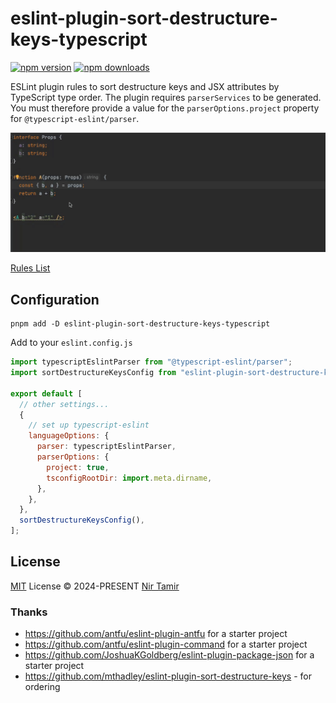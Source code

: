 # eslint-plugin-sort-destructure-keys-typescript

[![npm version][npm-version-src]][npm-version-href]
[![npm downloads][npm-downloads-src]][npm-downloads-href]

ESLint plugin rules to sort destructure keys and JSX attributes by TypeScript type order.
The plugin requires `parserServices` to be generated.
You must therefore provide a value for the `parserOptions.project` property for `@typescript-eslint/parser`.

![demo-combined.gif](docs/demo-combined.gif)

[Rules List](./src/rules)

## Configuration

```shell
pnpm add -D eslint-plugin-sort-destructure-keys-typescript
```

Add to your `eslint.config.js`

```js
import typescriptEslintParser from "@typescript-eslint/parser";
import sortDestructureKeysConfig from "eslint-plugin-sort-destructure-keys-typescript/config";

export default [
  // other settings...
  {
    // set up typescript-eslint
    languageOptions: {
      parser: typescriptEslintParser,
      parserOptions: {
        project: true,
        tsconfigRootDir: import.meta.dirname,
      },
    },
  },
  sortDestructureKeysConfig(),
];
```

## License

[MIT](./LICENSE) License © 2024-PRESENT [Nir Tamir](https://github.com/nirtamir2)

<!-- Badges -->

[npm-version-src]: https://img.shields.io/npm/v/eslint-plugin-sort-destructure-keys-typescript?style=flat&colorA=080f12&colorB=1fa669
[npm-version-href]: https://npmjs.com/package/eslint-plugin-sort-destructure-keys-typescript
[npm-downloads-src]: https://img.shields.io/npm/dm/eslint-plugin-sort-destructure-keys-typescript?style=flat&colorA=080f12&colorB=1fa669
[npm-downloads-href]: https://npmjs.com/package/eslint-plugin-sort-destructure-keys-typescript

### Thanks

- https://github.com/antfu/eslint-plugin-antfu for a starter project
- https://github.com/antfu/eslint-plugin-command for a starter project
- https://github.com/JoshuaKGoldberg/eslint-plugin-package-json for a starter project
- https://github.com/mthadley/eslint-plugin-sort-destructure-keys - for ordering
